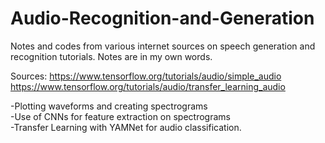 # Audio-Recognition-and-Generation
Notes and codes from various internet sources on speech generation and recognition tutorials. Notes are in my own words.


Sources: https://www.tensorflow.org/tutorials/audio/simple_audio  
https://www.tensorflow.org/tutorials/audio/transfer_learning_audio

-Plotting waveforms and creating spectrograms  
-Use of CNNs for feature extraction on spectrograms  
-Transfer Learning with YAMNet for audio classification.  
